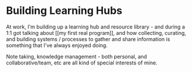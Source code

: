 # Building Learning Hubs

At work, I'm building up a learning hub and resource library - and during a 1:1 got talking about [[my first real program]], and how collecting, curating, and building systems / processes to gather and share information is something that I've always enjoyed doing.

Note taking, knowledge management - both personal, and collaborative/team, etc are all kind of special interests of mine.